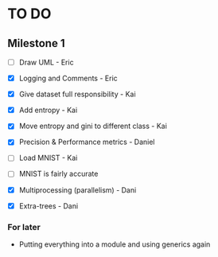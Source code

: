 # TO DO

## Milestone 1

- [ ] Draw UML - Eric

- [x] Logging and Comments - Eric

- [x] Give dataset full responsibility - Kai

- [x] Add entropy - Kai

- [x] Move entropy and gini to different class - Kai

- [x] Precision & Performance metrics - Daniel

- [ ] Load MNIST - Kai

- [ ] MNIST is fairly accurate

- [x] Multiprocessing (parallelism) - Dani

- [x] Extra-trees - Dani

### For later

- Putting everything into a module and using generics again

